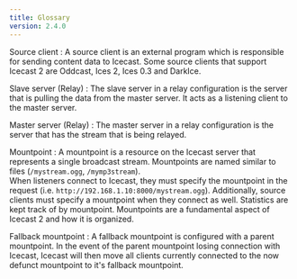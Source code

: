 ```yaml
---
title: Glossary
version: 2.4.0
---
```


<article markdown="1">
Source client
: A source client is an external program which is responsible for sending content data to Icecast.  
  Some source clients that support Icecast 2 are Oddcast, Ices 2, Ices 0.3 and DarkIce.

Slave server (Relay)
: The slave server in a relay configuration is the server that is pulling the data from the master server.
  It acts as a listening client to the master server.

Master server (Relay)
: The master server in a relay configuration is the server that has the stream that is being relayed.

Mountpoint
: A mountpoint is a resource on the Icecast server that represents a single broadcast stream. Mountpoints are
  named similar to files (`/mystream.ogg`, `/mymp3stream`).  
  When listeners connect to Icecast, they must specify the mountpoint in the request (i.e. `http://192.168.1.10:8000/mystream.ogg`).
  Additionally, source clients must specify a mountpoint when they connect as well. Statistics are kept track of by mountpoint.
  Mountpoints are a fundamental aspect of Icecast 2 and how it is organized.

Fallback mountpoint
: A fallback mountpoint is configured with a parent mountpoint. In the event of the parent mountpoint losing connection with Icecast,
  Icecast will then move all clients currently connected to the now defunct mountpoint to it's fallback mountpoint.

</article>
